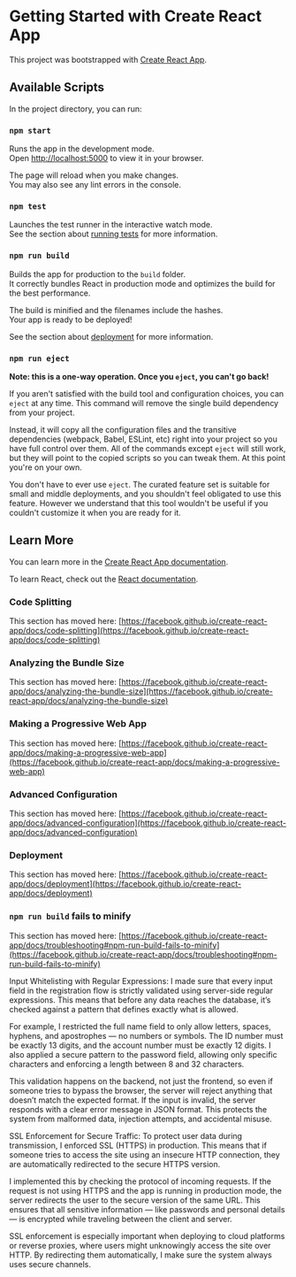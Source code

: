 # Getting Started with Create React App

This project was bootstrapped with [Create React App](https://github.com/facebook/create-react-app).

## Available Scripts

In the project directory, you can run:

### `npm start`

Runs the app in the development mode.\
Open [http://localhost:5000](http://localhost:5000) to view it in your browser.

The page will reload when you make changes.\
You may also see any lint errors in the console.

### `npm test`

Launches the test runner in the interactive watch mode.\
See the section about [running tests](https://facebook.github.io/create-react-app/docs/running-tests) for more information.

### `npm run build`

Builds the app for production to the `build` folder.\
It correctly bundles React in production mode and optimizes the build for the best performance.

The build is minified and the filenames include the hashes.\
Your app is ready to be deployed!

See the section about [deployment](https://facebook.github.io/create-react-app/docs/deployment) for more information.

### `npm run eject`

**Note: this is a one-way operation. Once you `eject`, you can't go back!**

If you aren't satisfied with the build tool and configuration choices, you can `eject` at any time. This command will remove the single build dependency from your project.

Instead, it will copy all the configuration files and the transitive dependencies (webpack, Babel, ESLint, etc) right into your project so you have full control over them. All of the commands except `eject` will still work, but they will point to the copied scripts so you can tweak them. At this point you're on your own.

You don't have to ever use `eject`. The curated feature set is suitable for small and middle deployments, and you shouldn't feel obligated to use this feature. However we understand that this tool wouldn't be useful if you couldn't customize it when you are ready for it.

## Learn More

You can learn more in the [Create React App documentation](https://facebook.github.io/create-react-app/docs/getting-started).

To learn React, check out the [React documentation](https://reactjs.org/).

### Code Splitting

This section has moved here: [https://facebook.github.io/create-react-app/docs/code-splitting](https://facebook.github.io/create-react-app/docs/code-splitting)

### Analyzing the Bundle Size

This section has moved here: [https://facebook.github.io/create-react-app/docs/analyzing-the-bundle-size](https://facebook.github.io/create-react-app/docs/analyzing-the-bundle-size)

### Making a Progressive Web App

This section has moved here: [https://facebook.github.io/create-react-app/docs/making-a-progressive-web-app](https://facebook.github.io/create-react-app/docs/making-a-progressive-web-app)

### Advanced Configuration

This section has moved here: [https://facebook.github.io/create-react-app/docs/advanced-configuration](https://facebook.github.io/create-react-app/docs/advanced-configuration)

### Deployment

This section has moved here: [https://facebook.github.io/create-react-app/docs/deployment](https://facebook.github.io/create-react-app/docs/deployment)

### `npm run build` fails to minify

This section has moved here: [https://facebook.github.io/create-react-app/docs/troubleshooting#npm-run-build-fails-to-minify](https://facebook.github.io/create-react-app/docs/troubleshooting#npm-run-build-fails-to-minify)

Input Whitelisting with Regular Expressions:
I made sure that every input field in the registration flow is strictly validated using server-side regular expressions. This means that before any data reaches the database, it’s checked against a pattern that defines exactly what is allowed.

For example, I restricted the full name field to only allow letters, spaces, hyphens, and apostrophes — no numbers or symbols. The ID number must be exactly 13 digits, and the account number must be exactly 12 digits. I also applied a secure pattern to the password field, allowing only specific characters and enforcing a length between 8 and 32 characters.

This validation happens on the backend, not just the frontend, so even if someone tries to bypass the browser, the server will reject anything that doesn’t match the expected format. If the input is invalid, the server responds with a clear error message in JSON format. This protects the system from malformed data, injection attempts, and accidental misuse.

SSL Enforcement for Secure Traffic:
To protect user data during transmission, I enforced SSL (HTTPS) in production. This means that if someone tries to access the site using an insecure HTTP connection, they are automatically redirected to the secure HTTPS version.

I implemented this by checking the protocol of incoming requests. If the request is not using HTTPS and the app is running in production mode, the server redirects the user to the secure version of the same URL. This ensures that all sensitive information — like passwords and personal details — is encrypted while traveling between the client and server.

SSL enforcement is especially important when deploying to cloud platforms or reverse proxies, where users might unknowingly access the site over HTTP. By redirecting them automatically, I make sure the system always uses secure channels.

